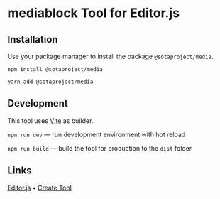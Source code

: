 # mediablock Tool for Editor.js

## Installation

Use your package manager to install the package `@sotaproject/media`.

```
npm install @sotaproject/media

yarn add @sotaproject/media
```

## Development

This tool uses [Vite](https://vitejs.dev/) as builder.

`npm run dev` — run development environment with hot reload

`npm run build` — build the tool for production to the `dist` folder

## Links

[Editor.js](https://editorjs.io) • [Create Tool](https://github.com/editor-js/create-tool)
